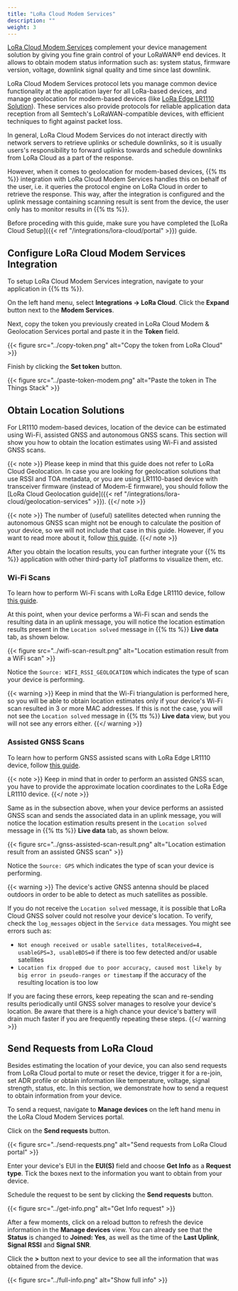 ```yaml
---
title: "LoRa Cloud Modem Services"
description: ""
weight: 3
---
```


[LoRa Cloud Modem Services](https://www.loracloud.com/portal/device_management/home) complement your device management solution by giving you fine grain control of your LoRaWAN® end devices. It allows to obtain modem status information such as: system status, firmware version, voltage, downlink signal quality and time since last downlink.

<!--more-->

LoRa Cloud Modem Services protocol lets you manage common device functionality at the application layer for all LoRa-based devices, and manage geolocation for modem-based devices (like [LoRa Edge LR1110 Solution](https://www.loracloud.com/documentation/device_management?url=overview.html#lora-edge-lr1110-solution)). These services also provide protocols for reliable application data reception from all Semtech's LoRaWAN-compatible devices, with efficient techniques to fight against packet loss.

In general, LoRa Cloud Modem Services do not interact directly with network servers to retrieve uplinks or schedule downlinks, so it is usually users's responsibility to forward uplinks towards and schedule downlinks from LoRa Cloud as a part of the response.

However, when it comes to geolocation for modem-based devices, {{% tts %}} integration with LoRa Cloud Modem Services handles this on behalf of the user, i.e. it queries the protocol engine on LoRa Cloud in order to retrieve the response. This way, after the integration is configured and the uplink message containing scanning result is sent from the device, the user only has to monitor results in {{% tts %}}.

Before proceding with this guide, make sure you have completed the [LoRa Cloud Setup]({{< ref "/integrations/lora-cloud/portal" >}}) guide.

## Configure LoRa Cloud Modem Services Integration

To setup LoRa Cloud Modem Services integration, navigate to your application in {{% tts %}}.

On the left hand menu, select **Integrations &#8594; LoRa Cloud**. Click the **Expand** button next to the **Modem Services**.

Next, copy the token you previously created in LoRa Cloud Modem & Geolocation Services portal and paste it in the **Token** field.

{{< figure src="../copy-token.png" alt="Copy the token from LoRa Cloud" >}}

Finish by clicking the **Set token** button.

{{< figure src="../paste-token-modem.png" alt="Paste the token in The Things Stack" >}}

## Obtain Location Solutions

For LR1110 modem-based devices, location of the device can be estimated using Wi-Fi, assisted GNSS and autonomous GNSS scans. This section will show you how to obtain the location estimates using Wi-Fi and assisted GNSS scans.

{{< note >}} Please keep in mind that this guide does not refer to  LoRa Cloud Geolocation. In case you are looking for geolocation solutions that use RSSI and TOA metadata, or you are using LR1110-based device with transceiver firmware (instead of Modem-E firmware), you should follow the [LoRa Cloud Geolocation guide]({{< ref "/integrations/lora-cloud/geolocation-services" >}}). {{</ note >}}

{{< note >}}  The number of (useful) satellites detected when running the autonomous GNSS scan might not be enough to calculate the position of your device, so we will not include that case in this guide. However, if you want to read more about it, follow [this guide](https://lora-developers.semtech.com/learning-center/hands-on-labs/build-end-to-end-solution-using-lorawan-and-loraedge/find-the-location-of-your-tracking-device/#run-an-autonomous-gnss-scan-and-send-results). {{</ note >}}

After you obtain the location results, you can further integrate your {{% tts %}} application with other third-party IoT platforms to visualize them, etc.

### Wi-Fi Scans

To learn how to perform Wi-Fi scans with LoRa Edge LR1110 device, follow [this guide](https://lora-developers.semtech.com/learning-center/hands-on-labs/build-end-to-end-solution-using-lorawan-and-loraedge/find-the-location-of-your-tracking-device/#run-a-wi-fi-scan-and-send-results).

At this point, when your device performs a Wi-Fi scan and sends the resulting data in an uplink message, you will notice the location estimation results present in the `Location solved` message in {{% tts %}} **Live data** tab, as shown below.

{{< figure src="../wifi-scan-result.png" alt="Location estimation result from a WiFi scan" >}}

Notice the `Source: WIFI_RSSI_GEOLOCATION` which indicates the type of scan your device is performing.

{{< warning >}} Keep in mind that the Wi-Fi triangulation is performed here, so you will be able to obtain location estimates only if your device's Wi-Fi scan resulted in 3 or more MAC addresses. If this is not the case, you will not see the `Location solved` message in {{% tts %}} **Live data** view, but you will not see any errors either. {{</ warning >}}

### Assisted GNSS Scans

To learn how to perform GNSS assisted scans with LoRa Edge LR1110 device, follow [this guide](https://lora-developers.semtech.com/learning-center/hands-on-labs/build-end-to-end-solution-using-lorawan-and-loraedge/find-the-location-of-your-tracking-device/#configure-and-run-an-assisted-gnss-scan-and-send-results).

{{< note >}} Keep in mind that in order to perform an assisted GNSS scan, you have to provide the approximate location coordinates to the LoRa Edge LR1110 device. {{</ note >}}

Same as in the subsection above, when your device performs an assisted GNSS scan and sends the associated data in an uplink message, you will notice the location estimation results present in the `Location solved` message in {{% tts %}} **Live data** tab, as shown below.

{{< figure src="../gnss-assisted-scan-result.png" alt="Location estimation result from an assisted GNSS scan" >}}

Notice the `Source: GPS` which indicates the type of scan your device is performing.

{{< warning >}} The device's active GNSS antenna should be placed outdoors in order to be able to detect as much satellites as possible.

If you do not receive the `Location solved` message, it is possible that LoRa Cloud GNSS solver could not resolve your device's location. To verify, check the `log_messages` object in the `Service data` messages. You might see errors such as:

- `Not enough received or usable satellites, totalReceived=4, usableGPS=3, usableBDS=0` if there is too few detected and/or usable satellites
- `Location fix dropped due to poor accuracy, caused most likely by big error in pseudo-ranges or timestamp` if the accuracy of the resulting location is too low

If you are facing these errors, keep repeating the scan and re-sending results periodically until GNSS solver manages to resolve your device's location. Be aware that there is a high chance your device's battery will drain much faster if you are frequently repeating these steps. {{</ warning >}}

## Send Requests from LoRa Cloud

Besides estimating the location of your device, you can also send requests from LoRa Cloud portal to mute or reset the device, trigger it for a re-join, set ADR profile or obtain information like temperature, voltage, signal strength, status, etc. In this section, we demonstrate how to send a request to obtain information from your device.

To send a request, navigate to **Manage devices** on the left hand menu in the LoRa Cloud Modem Services portal.

Click on the **Send requests** button.

{{< figure src="../send-requests.png" alt="Send requests from LoRa Cloud portal" >}}

Enter your device's EUI in the **EUI(S)** field and choose **Get Info** as a **Request type**. Tick the boxes next to the information you want to obtain from your device.

Schedule the request to be sent by clicking the **Send requests** button.

{{< figure src="../get-info.png" alt="Get Info request" >}}

After a few moments, click on a reload button to refresh the device information in the **Manage devices** view. You can already see that the **Status** is changed to **Joined: Yes**, as well as the time of the **Last Uplink**, **Signal RSSI** and **Signal SNR**.

Click the **>** button next to your device to see all the information that was obtained from the device.

{{< figure src="../full-info.png" alt="Show full info" >}}
